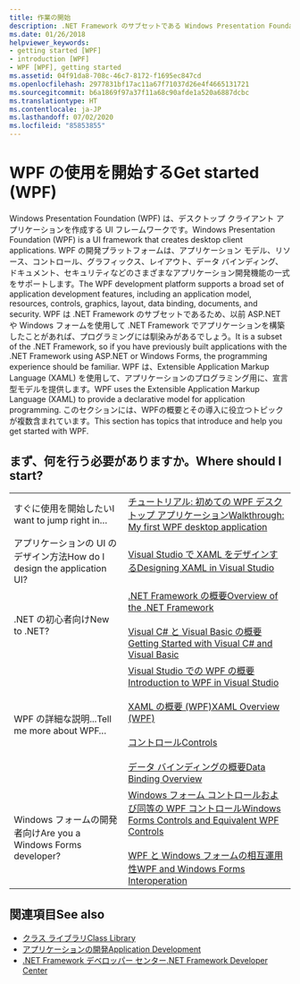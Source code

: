 ```yaml
---
title: 作業の開始
description: .NET Framework のサブセットである Windows Presentation Foundation (WPF) の UI フレームワークを使用して、デスクトップ クライアント アプリケーションを作成します。
ms.date: 01/26/2018
helpviewer_keywords:
- getting started [WPF]
- introduction [WPF]
- WPF [WPF], getting started
ms.assetid: 04f91da8-708c-46c7-8172-f1695ec847cd
ms.openlocfilehash: 2977831bf17ac11a67f71037d26e4f4665131721
ms.sourcegitcommit: b6a1869f97a37f11a68c90afde1a520a6887dcbc
ms.translationtype: HT
ms.contentlocale: ja-JP
ms.lasthandoff: 07/02/2020
ms.locfileid: "85853855"
---
```

# <a name="get-started-wpf"></a><span data-ttu-id="027ea-103">WPF の使用を開始する</span><span class="sxs-lookup"><span data-stu-id="027ea-103">Get started (WPF)</span></span>

<span data-ttu-id="027ea-104">Windows Presentation Foundation (WPF) は、デスクトップ クライアント アプリケーションを作成する UI フレームワークです。</span><span class="sxs-lookup"><span data-stu-id="027ea-104">Windows Presentation Foundation (WPF) is a UI framework that creates desktop client applications.</span></span> <span data-ttu-id="027ea-105">WPF の開発プラットフォームは、アプリケーション モデル、リソース、コントロール、グラフィックス、レイアウト、データ バインディング、ドキュメント、セキュリティなどのさまざまなアプリケーション開発機能の一式をサポートします。</span><span class="sxs-lookup"><span data-stu-id="027ea-105">The WPF development platform supports a broad set of application development features, including an application model, resources, controls, graphics, layout, data binding, documents, and security.</span></span> <span data-ttu-id="027ea-106">WPF は .NET Framework のサブセットであるため、以前 ASP.NET や Windows フォームを使用して .NET Framework でアプリケーションを構築したことがあれば、プログラミングには馴染みがあるでしょう。</span><span class="sxs-lookup"><span data-stu-id="027ea-106">It is a subset of the .NET Framework, so if you have previously built applications with the .NET Framework using ASP.NET or Windows Forms, the programming experience should be familiar.</span></span> <span data-ttu-id="027ea-107">WPF は、Extensible Application Markup Language (XAML) を使用して、アプリケーションのプログラミング用に、宣言型モデルを提供します。</span><span class="sxs-lookup"><span data-stu-id="027ea-107">WPF uses the Extensible Application Markup Language (XAML) to provide a declarative model for application programming.</span></span> <span data-ttu-id="027ea-108">このセクションには、WPFの概要とその導入に役立つトピックが複数含まれています。</span><span class="sxs-lookup"><span data-stu-id="027ea-108">This section has topics that introduce and help you get started with WPF.</span></span>  
  
## <a name="where-should-i-start"></a><span data-ttu-id="027ea-109">まず、何を行う必要がありますか。</span><span class="sxs-lookup"><span data-stu-id="027ea-109">Where should I start?</span></span>  
  
|||  
|-|-|  
|<span data-ttu-id="027ea-110">すぐに使用を開始したい</span><span class="sxs-lookup"><span data-stu-id="027ea-110">I want to jump right in…</span></span>|[<span data-ttu-id="027ea-111">チュートリアル: 初めての WPF デスクトップ アプリケーション</span><span class="sxs-lookup"><span data-stu-id="027ea-111">Walkthrough: My first WPF desktop application</span></span>](walkthrough-my-first-wpf-desktop-application.md)|  
|<span data-ttu-id="027ea-112">アプリケーションの UI のデザイン方法</span><span class="sxs-lookup"><span data-stu-id="027ea-112">How do I design the application UI?</span></span>|[<span data-ttu-id="027ea-113">Visual Studio で XAML をデザインする</span><span class="sxs-lookup"><span data-stu-id="027ea-113">Designing XAML in Visual Studio</span></span>](/visualstudio/designers/designing-xaml-in-visual-studio)|  
|<span data-ttu-id="027ea-114">.NET の初心者向け</span><span class="sxs-lookup"><span data-stu-id="027ea-114">New to .NET?</span></span>|[<span data-ttu-id="027ea-115">.NET Framework の概要</span><span class="sxs-lookup"><span data-stu-id="027ea-115">Overview of the .NET Framework</span></span>](../../get-started/overview.md)<br /><br /> [<span data-ttu-id="027ea-116">Visual C# と Visual Basic の概要</span><span class="sxs-lookup"><span data-stu-id="027ea-116">Getting Started with Visual C# and Visual Basic</span></span>](/visualstudio/ide/quickstart-visual-basic-console)|  
|<span data-ttu-id="027ea-117">WPF の詳細な説明...</span><span class="sxs-lookup"><span data-stu-id="027ea-117">Tell me more about WPF…</span></span>|[<span data-ttu-id="027ea-118">Visual Studio での WPF の概要</span><span class="sxs-lookup"><span data-stu-id="027ea-118">Introduction to WPF in Visual Studio</span></span>](introduction-to-wpf-in-vs.md)<br /><br /> [<span data-ttu-id="027ea-119">XAML の概要 (WPF)</span><span class="sxs-lookup"><span data-stu-id="027ea-119">XAML Overview (WPF)</span></span>](../../../desktop-wpf/fundamentals/xaml.md)<br /><br /> [<span data-ttu-id="027ea-120">コントロール</span><span class="sxs-lookup"><span data-stu-id="027ea-120">Controls</span></span>](../controls/index.md)<br /><br /> [<span data-ttu-id="027ea-121">データ バインディングの概要</span><span class="sxs-lookup"><span data-stu-id="027ea-121">Data Binding Overview</span></span>](../../../desktop-wpf/data/data-binding-overview.md)|  
|<span data-ttu-id="027ea-122">Windows フォームの開発者向け</span><span class="sxs-lookup"><span data-stu-id="027ea-122">Are you a Windows Forms developer?</span></span>|[<span data-ttu-id="027ea-123">Windows フォーム コントロールおよび同等の WPF コントロール</span><span class="sxs-lookup"><span data-stu-id="027ea-123">Windows Forms Controls and Equivalent WPF Controls</span></span>](../advanced/windows-forms-controls-and-equivalent-wpf-controls.md)<br /><br /> [<span data-ttu-id="027ea-124">WPF と Windows フォームの相互運用性</span><span class="sxs-lookup"><span data-stu-id="027ea-124">WPF and Windows Forms Interoperation</span></span>](../advanced/wpf-and-windows-forms-interoperation.md)|  
  
## <a name="see-also"></a><span data-ttu-id="027ea-125">関連項目</span><span class="sxs-lookup"><span data-stu-id="027ea-125">See also</span></span>

- [<span data-ttu-id="027ea-126">クラス ライブラリ</span><span class="sxs-lookup"><span data-stu-id="027ea-126">Class Library</span></span>](../class-library-wpf.md)
- [<span data-ttu-id="027ea-127">アプリケーションの開発</span><span class="sxs-lookup"><span data-stu-id="027ea-127">Application Development</span></span>](../app-development/index.md)
- [<span data-ttu-id="027ea-128">.NET Framework デベロッパー センター</span><span class="sxs-lookup"><span data-stu-id="027ea-128">.NET Framework Developer Center</span></span>](https://dotnet.microsoft.com)
